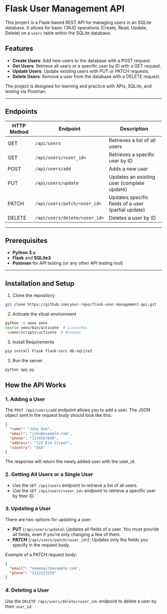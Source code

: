 # Flask User Management API

This project is a Flask-based REST API for managing users in an SQLite database. It allows for basic CRUD operations (Create, Read, Update, Delete) on a `users` table within the SQLite database.

## Features

- **Create Users**: Add new users to the database with a POST request.
- **Get Users**: Retrieve all users or a specific user by ID with a GET request.
- **Update Users**: Update existing users with PUT or PATCH requests.
- **Delete Users**: Remove a user from the database with a DELETE request.

The project is designed for learning and practice with APIs, SQLite, and testing via Postman.

---

## Endpoints

| HTTP Method | Endpoint                       | Description                           |
|-------------|--------------------------------|---------------------------------------|
| GET         | `/api/users`                   | Retrieves a list of all users         |
| GET         | `/api/users/<user_id>`         | Retrieves a specific user by ID       |
| POST        | `/api/users/add`               | Adds a new user                       |
| PUT         | `/api/users/update`            | Updates an existing user (complete update) |
| PATCH       | `/api/users/patch/<user_id>`   | Updates specific fields of a user (partial update) |
| DELETE      | `/api/users/delete/<user_id>`  | Deletes a user by ID                  |

---

## Prerequisites

- **Python 3.x**
- **Flask** and **SQLite3**
- **Postman** for API testing (or any other API testing tool)

---

## Installation and Setup

1. Clone the repository:
```bash
git clone https://github.com/your-repo/flask-user-management-api.git
```
2. Activate the vitual environment
```bash
python -m venv venv
source venv/bin/activate  # Linux/Mac
.\venv\Scripts\activate  # Windows
```
3.  Install Requirements
```bash
pip install Flask flask-cors db-sqlite3
```
3.  Run the server
```bash
python app.py
```

## How the API Works

### 1. Adding a User
The `POST /api/users/add` endpoint allows you to add a user. The JSON object sent in the request body should look like this:

```json
{
  "name": "John Doe",
  "email": "john@example.com",
  "phone": "1234567890",
  "address": "123 Elm Street",
  "country": "USA"
}
```
The response will return the newly added user with the user_id.

### 2. Getting All Users or a Single User
- Use the `GET /api/users` endpoint to retrieve a list of all users.
- Use the `GET /api/users/<user_id>` endpoint to retrieve a specific user by their ID.

### 3. Updating a User
There are two options for updating a user:

- **PUT** (`/api/users/update`): Updates all fields of a user. You must provide all fields, even if you’re only changing a few of them.
- **PATCH** (`/api/users/patch/<user_id>`): Updates only the fields you specify in the request body.

Example of a PATCH request body:

```json
{
  "email": "newemail@example.com",
  "phone": "1112223333"
}
```
### 4. Deleting a User
Use the `DELETE /api/users/delete/<user_id>` endpoint to delete a user by their `user_id`.
